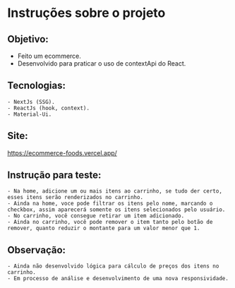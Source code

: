# Instruções sobre o projeto

## Objetivo: 
  - Feito um ecommerce.
  - Desenvolvido para praticar o uso de contextApi do React.

## Tecnologias:
	- NextJs (SSG).
	- ReactJs (hook, context).
	- Material-Ui.
	
## Site:
https://ecommerce-foods.vercel.app/
	
## Instrução para teste: 
	- Na home, adicione um ou mais itens ao carrinho, se tudo der certo, esses itens serão renderizados no carrinho.
	- Ainda na home, voce pode filtrar os itens pelo nome, marcando o checkbox, assim aparecerá somente os itens selecionados pelo usuário.
	- No carrinho, você consegue retirar um item adicionado.
	- Ainda no carrinho, você pode remover o item tanto pelo botão de remover, quanto reduzir o montante para um valor menor que 1.

## Observação: 
	- Ainda não desenvolvido lógica para cálculo de preços dos itens no carrinho.
	- Em processo de análise e desenvolvimento de uma nova responsividade.
